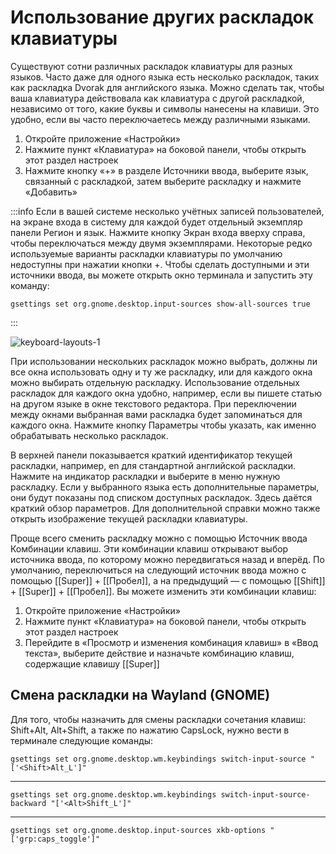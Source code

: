 # Использование других раскладок клавиатуры

Существуют сотни различных раскладок клавиатуры для разных языков. Часто даже для одного языка есть несколько раскладок, таких как раскладка Dvorak для английского языка. Можно сделать так, чтобы ваша клавиатура действовала как клавиатура с другой раскладкой, независимо от того, какие буквы и символы нанесены на клавиши. Это удобно, если вы часто переключаетесь между различными языками.

1. Откройте приложение «Настройки»
2. Нажмите пункт «Клавиатура» на боковой панели, чтобы открыть этот раздел настроек
3. Нажмите кнопку «+» в разделе Источники ввода, выберите язык, связанный с раскладкой, затем выберите раскладку и нажмите «Добавить»

:::info
Если в вашей системе несколько учётных записей пользователей, на экране входа в систему для каждой будет отдельный экземпляр панели Регион и язык. Нажмите кнопку Экран входа вверху справа, чтобы переключаться между двумя экземплярами.
Некоторые редко используемые варианты раскладки клавиатуры по умолчанию недоступны при нажатии кнопки +. Чтобы сделать доступными и эти источники ввода, вы можете открыть окно терминала и запустить эту команду:

```shell
gsettings set org.gnome.desktop.input-sources show-all-sources true
```

:::

![keyboard-layouts-1](/keyboard-layouts/keyboard-layouts-1.gif)

При использовании нескольких раскладок можно выбрать, должны ли все окна использовать одну и ту же раскладку, или для каждого окна можно выбирать отдельную раскладку. Использование отдельных раскладок для каждого окна удобно, например, если вы пишете статью на другом языке в окне текстового редактора. При переключении между окнами выбранная вами раскладка будет запоминаться для каждого окна. Нажмите кнопку Параметры чтобы указать, как именно обрабатывать несколько раскладок.

В верхней панели показывается краткий идентификатор текущей раскладки, например, en для стандартной английской раскладки. Нажмите на индикатор раскладки и выберите в меню нужную раскладку. Если у выбранного языка есть дополнительные параметры, они будут показаны под списком доступных раскладок. Здесь даётся краткий обзор параметров. Для дополнительной справки можно также открыть изображение текущей раскладки клавиатуры.

Проще всего сменить раскладку можно с помощью Источник ввода Комбинации клавиш. Эти комбинации клавиш открывают выбор источника ввода, по которому можно передвигаться назад и вперёд. По умолчанию, переключиться на следующий источник ввода можно с помощью [[Super]] + [[Пробел]], а на предыдущий — с помощью [[Shift]] + [[Super]] + [[Пробел]]. Вы можете изменить эти комбинации клавиш:

1. Откройте приложение «Настройки»
2. Нажмите пункт «Клавиатура» на боковой панели, чтобы открыть этот раздел настроек
3. Перейдите в «Просмотр и изменения комбинация клавиш» в «Ввод текста», выберите действие и назначьте комбинацию клавиш, содержащие клавишу [[Super]]

## Смена раскладки на Wayland (GNOME)

Для того, чтобы назначить для смены раскладки сочетания клавиш: Shift+Alt, Alt+Shift, а также по нажатию CapsLock, нужно вести в терминале следующие команды:

```shell
gsettings set org.gnome.desktop.wm.keybindings switch-input-source "['<Shift>Alt_L']"
```

---

```shell
gsettings set org.gnome.desktop.wm.keybindings switch-input-source-backward "['<Alt>Shift_L']"
```

---

```shell
gsettings set org.gnome.desktop.input-sources xkb-options "['grp:caps_toggle']"
```
